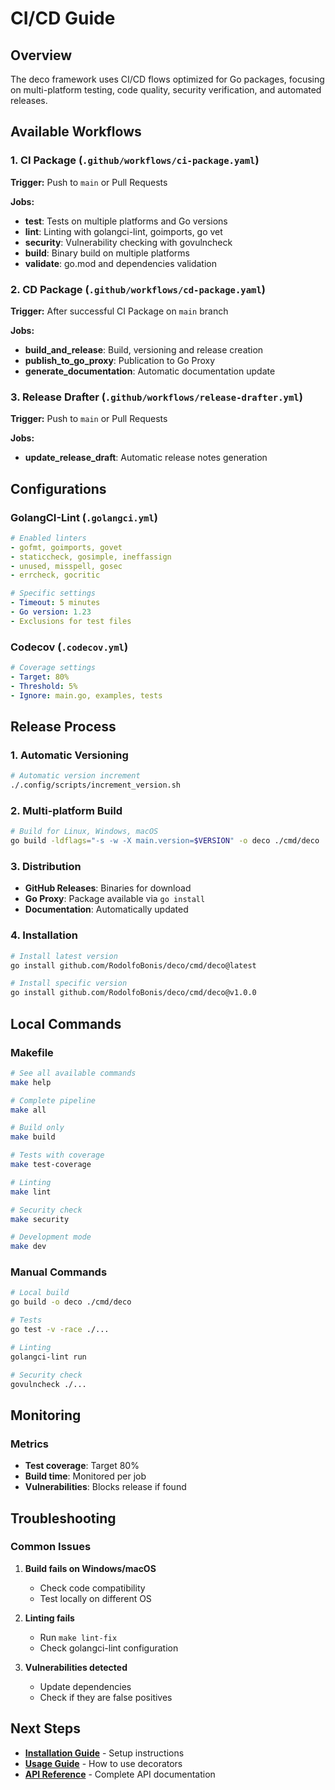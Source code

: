 # CI/CD Guide

## Overview

The deco framework uses CI/CD flows optimized for Go packages, focusing on multi-platform testing, code quality, security verification, and automated releases.

## Available Workflows

### 1. CI Package (`.github/workflows/ci-package.yaml`)

**Trigger:** Push to `main` or Pull Requests

**Jobs:**
- **test**: Tests on multiple platforms and Go versions
- **lint**: Linting with golangci-lint, goimports, go vet
- **security**: Vulnerability checking with govulncheck
- **build**: Binary build on multiple platforms
- **validate**: go.mod and dependencies validation

### 2. CD Package (`.github/workflows/cd-package.yaml`)

**Trigger:** After successful CI Package on `main` branch

**Jobs:**
- **build_and_release**: Build, versioning and release creation
- **publish_to_go_proxy**: Publication to Go Proxy
- **generate_documentation**: Automatic documentation update

### 3. Release Drafter (`.github/workflows/release-drafter.yml`)

**Trigger:** Push to `main` or Pull Requests

**Jobs:**
- **update_release_draft**: Automatic release notes generation

## Configurations

### GolangCI-Lint (`.golangci.yml`)

```yaml
# Enabled linters
- gofmt, goimports, govet
- staticcheck, gosimple, ineffassign
- unused, misspell, gosec
- errcheck, gocritic

# Specific settings
- Timeout: 5 minutes
- Go version: 1.23
- Exclusions for test files
```

### Codecov (`.codecov.yml`)

```yaml
# Coverage settings
- Target: 80%
- Threshold: 5%
- Ignore: main.go, examples, tests
```

## Release Process

### 1. Automatic Versioning

```bash
# Automatic version increment
./.config/scripts/increment_version.sh
```

### 2. Multi-platform Build

```bash
# Build for Linux, Windows, macOS
go build -ldflags="-s -w -X main.version=$VERSION" -o deco ./cmd/deco
```

### 3. Distribution

- **GitHub Releases**: Binaries for download
- **Go Proxy**: Package available via `go install`
- **Documentation**: Automatically updated

### 4. Installation

```bash
# Install latest version
go install github.com/RodolfoBonis/deco/cmd/deco@latest

# Install specific version
go install github.com/RodolfoBonis/deco/cmd/deco@v1.0.0
```

## Local Commands

### Makefile

```bash
# See all available commands
make help

# Complete pipeline
make all

# Build only
make build

# Tests with coverage
make test-coverage

# Linting
make lint

# Security check
make security

# Development mode
make dev
```

### Manual Commands

```bash
# Local build
go build -o deco ./cmd/deco

# Tests
go test -v -race ./...

# Linting
golangci-lint run

# Security check
govulncheck ./...
```

## Monitoring

### Metrics

- **Test coverage**: Target 80%
- **Build time**: Monitored per job
- **Vulnerabilities**: Blocks release if found

## Troubleshooting

### Common Issues

1. **Build fails on Windows/macOS**
   - Check code compatibility
   - Test locally on different OS

2. **Linting fails**
   - Run `make lint-fix`
   - Check golangci-lint configuration

3. **Vulnerabilities detected**
   - Update dependencies
   - Check if they are false positives

## Next Steps

- **[Installation Guide](./installation.md)** - Setup instructions
- **[Usage Guide](./usage.md)** - How to use decorators
- **[API Reference](./api.md)** - Complete API documentation 